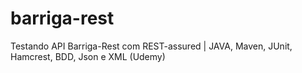 # barriga-rest
Testando API Barriga-Rest com REST-assured | JAVA, Maven, JUnit, Hamcrest, BDD, Json e XML (Udemy)
